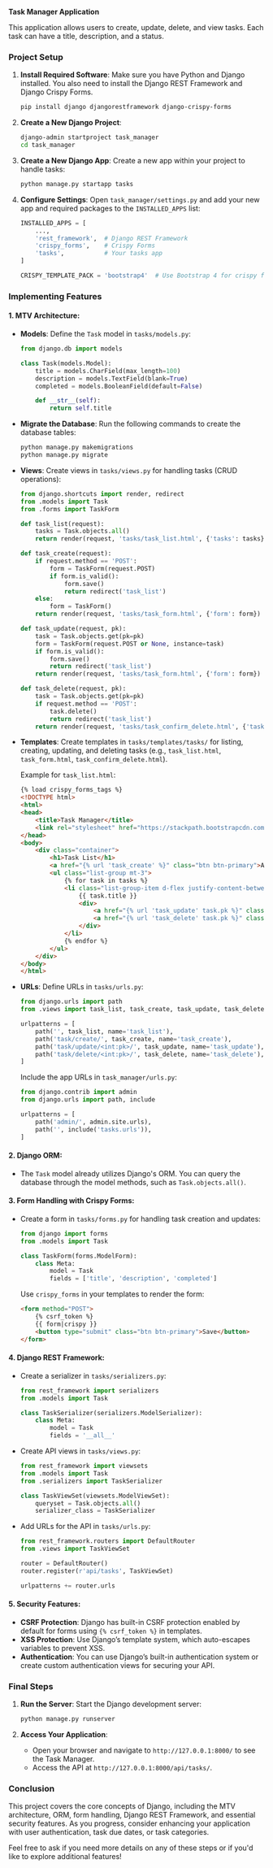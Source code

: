 **Task Manager Application**

This application allows users to create, update, delete, and view tasks. Each task can have a title, description, and a status.

### Project Setup

1. **Install Required Software**:
   Make sure you have Python and Django installed. You also need to install the Django REST Framework and Django Crispy Forms.

   ```bash
   pip install django djangorestframework django-crispy-forms
   ```

2. **Create a New Django Project**:
   
   ```bash
   django-admin startproject task_manager
   cd task_manager
   ```

3. **Create a New Django App**:
   Create a new app within your project to handle tasks:

   ```bash
   python manage.py startapp tasks
   ```

4. **Configure Settings**:
   Open `task_manager/settings.py` and add your new app and required packages to the `INSTALLED_APPS` list:

   ```python
   INSTALLED_APPS = [
       ...,
       'rest_framework',  # Django REST Framework
       'crispy_forms',    # Crispy Forms
       'tasks',           # Your tasks app
   ]

   CRISPY_TEMPLATE_PACK = 'bootstrap4'  # Use Bootstrap 4 for crispy forms
   ```

### Implementing Features

#### 1. **MTV Architecture**:

- **Models**:
  Define the `Task` model in `tasks/models.py`:

  ```python
  from django.db import models

  class Task(models.Model):
      title = models.CharField(max_length=100)
      description = models.TextField(blank=True)
      completed = models.BooleanField(default=False)

      def __str__(self):
          return self.title
  ```

- **Migrate the Database**:
  Run the following commands to create the database tables:

  ```bash
  python manage.py makemigrations
  python manage.py migrate
  ```

- **Views**:
  Create views in `tasks/views.py` for handling tasks (CRUD operations):

  ```python
  from django.shortcuts import render, redirect
  from .models import Task
  from .forms import TaskForm

  def task_list(request):
      tasks = Task.objects.all()
      return render(request, 'tasks/task_list.html', {'tasks': tasks})

  def task_create(request):
      if request.method == 'POST':
          form = TaskForm(request.POST)
          if form.is_valid():
              form.save()
              return redirect('task_list')
      else:
          form = TaskForm()
      return render(request, 'tasks/task_form.html', {'form': form})

  def task_update(request, pk):
      task = Task.objects.get(pk=pk)
      form = TaskForm(request.POST or None, instance=task)
      if form.is_valid():
          form.save()
          return redirect('task_list')
      return render(request, 'tasks/task_form.html', {'form': form})

  def task_delete(request, pk):
      task = Task.objects.get(pk=pk)
      if request.method == 'POST':
          task.delete()
          return redirect('task_list')
      return render(request, 'tasks/task_confirm_delete.html', {'task': task})
  ```

- **Templates**:
  Create templates in `tasks/templates/tasks/` for listing, creating, updating, and deleting tasks (e.g., `task_list.html`, `task_form.html`, `task_confirm_delete.html`).

  Example for `task_list.html`:

  ```html
  {% load crispy_forms_tags %}
  <!DOCTYPE html>
  <html>
  <head>
      <title>Task Manager</title>
      <link rel="stylesheet" href="https://stackpath.bootstrapcdn.com/bootstrap/4.5.2/css/bootstrap.min.css">
  </head>
  <body>
      <div class="container">
          <h1>Task List</h1>
          <a href="{% url 'task_create' %}" class="btn btn-primary">Add Task</a>
          <ul class="list-group mt-3">
              {% for task in tasks %}
              <li class="list-group-item d-flex justify-content-between align-items-center">
                  {{ task.title }}
                  <div>
                      <a href="{% url 'task_update' task.pk %}" class="btn btn-warning btn-sm">Edit</a>
                      <a href="{% url 'task_delete' task.pk %}" class="btn btn-danger btn-sm">Delete</a>
                  </div>
              </li>
              {% endfor %}
          </ul>
      </div>
  </body>
  </html>
  ```

- **URLs**:
  Define URLs in `tasks/urls.py`:

  ```python
  from django.urls import path
  from .views import task_list, task_create, task_update, task_delete

  urlpatterns = [
      path('', task_list, name='task_list'),
      path('task/create/', task_create, name='task_create'),
      path('task/update/<int:pk>/', task_update, name='task_update'),
      path('task/delete/<int:pk>/', task_delete, name='task_delete'),
  ]
  ```

  Include the app URLs in `task_manager/urls.py`:

  ```python
  from django.contrib import admin
  from django.urls import path, include

  urlpatterns = [
      path('admin/', admin.site.urls),
      path('', include('tasks.urls')),
  ]
  ```

#### 2. **Django ORM**:
- The `Task` model already utilizes Django's ORM. You can query the database through the model methods, such as `Task.objects.all()`.

#### 3. **Form Handling with Crispy Forms**:
- Create a form in `tasks/forms.py` for handling task creation and updates:

  ```python
  from django import forms
  from .models import Task

  class TaskForm(forms.ModelForm):
      class Meta:
          model = Task
          fields = ['title', 'description', 'completed']
  ```

  Use `crispy_forms` in your templates to render the form:

  ```html
  <form method="POST">
      {% csrf_token %}
      {{ form|crispy }}
      <button type="submit" class="btn btn-primary">Save</button>
  </form>
  ```

#### 4. **Django REST Framework**:
- Create a serializer in `tasks/serializers.py`:

  ```python
  from rest_framework import serializers
  from .models import Task

  class TaskSerializer(serializers.ModelSerializer):
      class Meta:
          model = Task
          fields = '__all__'
  ```

- Create API views in `tasks/views.py`:

  ```python
  from rest_framework import viewsets
  from .models import Task
  from .serializers import TaskSerializer

  class TaskViewSet(viewsets.ModelViewSet):
      queryset = Task.objects.all()
      serializer_class = TaskSerializer
  ```

- Add URLs for the API in `tasks/urls.py`:

  ```python
  from rest_framework.routers import DefaultRouter
  from .views import TaskViewSet

  router = DefaultRouter()
  router.register(r'api/tasks', TaskViewSet)

  urlpatterns += router.urls
  ```

#### 5. **Security Features**:
- **CSRF Protection**: Django has built-in CSRF protection enabled by default for forms using `{% csrf_token %}` in templates.
- **XSS Protection**: Use Django’s template system, which auto-escapes variables to prevent XSS.
- **Authentication**: You can use Django’s built-in authentication system or create custom authentication views for securing your API.

### Final Steps

1. **Run the Server**:
   Start the Django development server:

   ```bash
   python manage.py runserver
   ```

2. **Access Your Application**:
   - Open your browser and navigate to `http://127.0.0.1:8000/` to see the Task Manager.
   - Access the API at `http://127.0.0.1:8000/api/tasks/`.

### Conclusion

This project covers the core concepts of Django, including the MTV architecture, ORM, form handling, Django REST Framework, and essential security features. As you progress, consider enhancing your application with user authentication, task due dates, or task categories.

Feel free to ask if you need more details on any of these steps or if you'd like to explore additional features!
